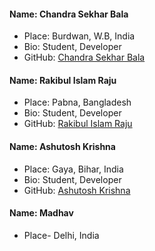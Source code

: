 #### Name: Chandra Sekhar Bala

-   Place: Burdwan, W.B, India
-   Bio: Student, Developer
-   GitHub: [Chandra Sekhar Bala](https://github.com/Chandra-Sekhar-Bala)

#### Name: Rakibul Islam Raju

-   Place: Pabna, Bangladesh
-   Bio: Student, Developer
-   GitHub: [Rakibul Islam Raju](https://github.com/rakibul-islam-raju)

#### Name:  Ashutosh Krishna 
- Place: Gaya, Bihar, India
- Bio: Student, Developer
- GitHub: [Ashutosh Krishna](https://github.com/ashutoshkrris)
#### Name:  Madhav
- Place- Delhi, India

